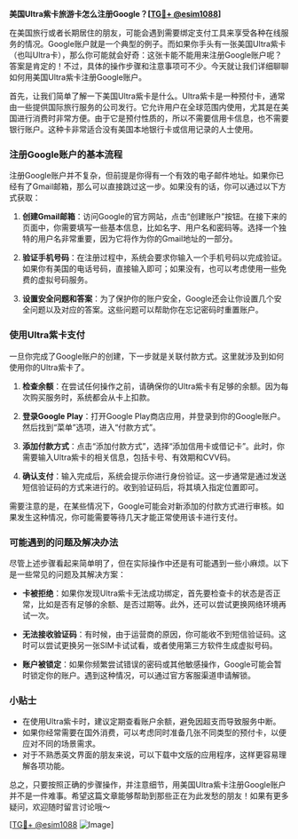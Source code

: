 **美国Ultra紫卡旅游卡怎么注册Google？[[TG💪+ @esim1088](https://t.me/s/esim1088)]**

在美国旅行或者长期居住的朋友，可能会遇到需要绑定支付工具来享受各种在线服务的情况。Google账户就是一个典型的例子。而如果你手头有一张美国Ultra紫卡（也叫Ultra卡），那么你可能就会好奇：这张卡能不能用来注册Google账户呢？答案是肯定的！不过，具体的操作步骤和注意事项可不少。今天就让我们详细聊聊如何用美国Ultra紫卡注册Google账户。

首先，让我们简单了解一下美国Ultra紫卡是什么。Ultra紫卡是一种预付卡，通常由一些提供国际旅行服务的公司发行。它允许用户在全球范围内使用，尤其是在美国进行消费时非常方便。由于它是预付性质的，所以不需要信用卡信息，也不需要银行账户。这种卡非常适合没有美国本地银行卡或信用记录的人士使用。

### 注册Google账户的基本流程

注册Google账户并不复杂，但前提是你得有一个有效的电子邮件地址。如果你已经有了Gmail邮箱，那么可以直接跳过这一步。如果没有的话，你可以通过以下方式获取：

1. **创建Gmail邮箱**：访问Google的官方网站，点击“创建账户”按钮。在接下来的页面中，你需要填写一些基本信息，比如名字、用户名和密码等。选择一个独特的用户名非常重要，因为它将作为你的Gmail地址的一部分。

2. **验证手机号码**：在注册过程中，系统会要求你输入一个手机号码以完成验证。如果你有美国的电话号码，直接输入即可；如果没有，也可以考虑使用一些免费的虚拟号码服务。

3. **设置安全问题和答案**：为了保护你的账户安全，Google还会让你设置几个安全问题以及对应的答案。这些问题可以帮助你在忘记密码时重置账户。

### 使用Ultra紫卡支付

一旦你完成了Google账户的创建，下一步就是关联付款方式。这里就涉及到如何使用你的Ultra紫卡了。

1. **检查余额**：在尝试任何操作之前，请确保你的Ultra紫卡有足够的余额。因为每次购买服务时，系统都会从卡上扣款。

2. **登录Google Play**：打开Google Play商店应用，并登录到你的Google账户。然后找到“菜单”选项，进入“付款方式”。

3. **添加付款方式**：点击“添加付款方式”，选择“添加信用卡或借记卡”。此时，你需要输入Ultra紫卡的相关信息，包括卡号、有效期和CVV码。

4. **确认支付**：输入完成后，系统会提示你进行身份验证。这一步通常是通过发送短信验证码的方式来进行的。收到验证码后，将其填入指定位置即可。

需要注意的是，在某些情况下，Google可能会对新添加的付款方式进行审核。如果发生这种情况，你可能需要等待几天才能正常使用该卡进行支付。

### 可能遇到的问题及解决办法

尽管上述步骤看起来简单明了，但在实际操作中还是有可能遇到一些小麻烦。以下是一些常见的问题及其解决方案：

- **卡被拒绝**：如果你发现Ultra紫卡无法成功绑定，首先要检查卡的状态是否正常，比如是否有足够的余额、是否过期等。此外，还可以尝试更换网络环境再试一次。
  
- **无法接收验证码**：有时候，由于运营商的原因，你可能收不到短信验证码。这时可以尝试更换另一张SIM卡试试看，或者使用第三方软件生成虚拟号码。

- **账户被锁定**：如果你频繁尝试错误的密码或其他敏感操作，Google可能会暂时锁定你的账户。遇到这种情况，可以通过官方客服渠道申请解锁。

### 小贴士

- 在使用Ultra紫卡时，建议定期查看账户余额，避免因超支而导致服务中断。
- 如果你经常需要在国外消费，可以考虑同时准备几张不同类型的预付卡，以便应对不同的场景需求。
- 对于不熟悉英文界面的朋友来说，可以下载中文版的应用程序，这样更容易理解各项功能。

总之，只要按照正确的步骤操作，并注意细节，用美国Ultra紫卡注册Google账户并不是一件难事。希望这篇文章能够帮助到那些正在为此发愁的朋友！如果有更多疑问，欢迎随时留言讨论哦～ 

[[TG💪+ @esim1088](https://t.me/s/esim1088) ![Image](https://i.postimg.cc/4NQfJmqS/Snipaste-2025-05-13-00-14-12.png)]